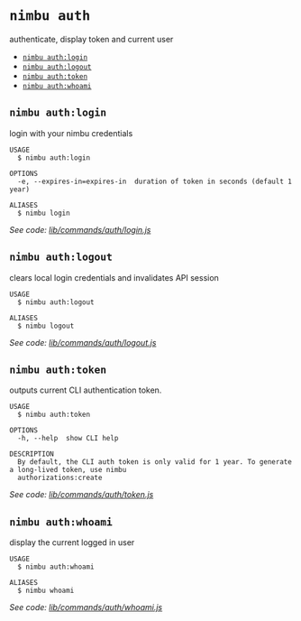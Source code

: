 `nimbu auth`
============

authenticate, display token and current user

* [`nimbu auth:login`](#nimbu-authlogin)
* [`nimbu auth:logout`](#nimbu-authlogout)
* [`nimbu auth:token`](#nimbu-authtoken)
* [`nimbu auth:whoami`](#nimbu-authwhoami)

## `nimbu auth:login`

login with your nimbu credentials

```
USAGE
  $ nimbu auth:login

OPTIONS
  -e, --expires-in=expires-in  duration of token in seconds (default 1 year)

ALIASES
  $ nimbu login
```

_See code: [lib/commands/auth/login.js](https://github.com/zenjoy/nimbu-toolbelt/blob/v5.0.0-alpha.5/lib/commands/auth/login.js)_

## `nimbu auth:logout`

clears local login credentials and invalidates API session

```
USAGE
  $ nimbu auth:logout

ALIASES
  $ nimbu logout
```

_See code: [lib/commands/auth/logout.js](https://github.com/zenjoy/nimbu-toolbelt/blob/v5.0.0-alpha.5/lib/commands/auth/logout.js)_

## `nimbu auth:token`

outputs current CLI authentication token.

```
USAGE
  $ nimbu auth:token

OPTIONS
  -h, --help  show CLI help

DESCRIPTION
  By default, the CLI auth token is only valid for 1 year. To generate a long-lived token, use nimbu 
  authorizations:create
```

_See code: [lib/commands/auth/token.js](https://github.com/zenjoy/nimbu-toolbelt/blob/v5.0.0-alpha.5/lib/commands/auth/token.js)_

## `nimbu auth:whoami`

display the current logged in user

```
USAGE
  $ nimbu auth:whoami

ALIASES
  $ nimbu whoami
```

_See code: [lib/commands/auth/whoami.js](https://github.com/zenjoy/nimbu-toolbelt/blob/v5.0.0-alpha.5/lib/commands/auth/whoami.js)_
